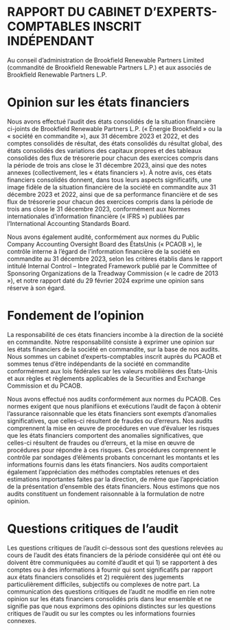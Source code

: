 # RAPPORT DU CABINET D’EXPERTS-COMPTABLES INSCRIT INDÉPENDANT  

Au conseil d’administration de Brookfield Renewable Partners Limited (commandité de Brookfield Renewable Partners L.P.) et aux associés de Brookfield Renewable Partners L.P.  

# Opinion sur les états financiers  

Nous avons effectué l’audit des états consolidés de la situation financière ci-joints de Brookfield Renewable Partners L.P. (« Énergie Brookfield » ou la « société en commandite »), aux 31 décembre 2023 et 2022, et des comptes consolidés de résultat, des états consolidés du résultat global, des états consolidés des variations des capitaux propres et des tableaux consolidés des flux de trésorerie pour chacun des exercices compris dans la période de trois ans close le 31 décembre 2023, ainsi que des notes annexes (collectivement, les « états financiers »). À notre avis, ces états financiers consolidés donnent, dans tous leurs aspects significatifs, une image fidèle de la situation financière de la société en commandite aux 31 décembre 2023 et 2022, ainsi que de sa performance financière et de ses flux de trésorerie pour chacun des exercices compris dans la période de trois ans close le 31 décembre 2023, conformément aux Normes internationales d’information financière (« IFRS ») publiées par l’International Accounting Standards Board.  

Nous avons également audité, conformément aux normes du Public Company Accounting Oversight Board des ÉtatsUnis (« PCAOB »), le contrôle interne à l’égard de l’information financière de la société en commandite au 31 décembre 2023, selon les critères établis dans le rapport intitulé Internal Control – Integrated Framework publié par le Committee of Sponsoring Organizations de la Treadway Commission (« le cadre de 2013 »), et notre rapport daté du 29 février 2024 exprime une opinion sans réserve à son égard.  

# Fondement de l’opinion  

La responsabilité de ces états financiers incombe à la direction de la société en commandite. Notre responsabilité consiste à exprimer une opinion sur les états financiers de la société en commandite, sur la base de nos audits. Nous sommes un cabinet d’experts-comptables inscrit auprès du PCAOB et sommes tenus d’être indépendants de la société en commandite conformément aux lois fédérales sur les valeurs mobilières des États-Unis et aux règles et règlements applicables de la Securities and Exchange Commission et du PCAOB.  

Nous avons effectué nos audits conformément aux normes du PCAOB. Ces normes exigent que nous planifiions et exécutions l’audit de façon à obtenir l’assurance raisonnable que les états financiers sont exempts d’anomalies significatives, que celles-ci résultent de fraudes ou d’erreurs. Nos audits comprennent la mise en œuvre de procédures en vue d’évaluer les risques que les états financiers comportent des anomalies significatives, que celles-ci résultent de fraudes ou d’erreurs, et la mise en œuvre de procédures pour répondre à ces risques. Ces procédures comprennent le contrôle par sondages d’éléments probants concernant les montants et les informations fournis dans les états financiers. Nos audits comportaient également l’appréciation des méthodes comptables retenues et des estimations importantes faites par la direction, de même que l’appréciation de la présentation d’ensemble des états financiers. Nous estimons que nos audits constituent un fondement raisonnable à la formulation de notre opinion.  

# Questions critiques de l’audit  

Les questions critiques de l’audit ci-dessous sont des questions relevées au cours de l’audit des états financiers de la période considérée qui ont été ou doivent être communiquées au comité d’audit et qui 1) se rapportent à des comptes ou à des informations à fournir qui sont significatifs par rapport aux états financiers consolidés et 2) requièrent des jugements particulièrement difficiles, subjectifs ou complexes de notre part. La communication des questions critiques de l’audit ne modifie en rien notre opinion sur les états financiers consolidés pris dans leur ensemble et ne signifie pas que nous exprimons des opinions distinctes sur les questions critiques de l’audit ou sur les comptes ou les informations fournies connexes.  